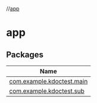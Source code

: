 //[app](index.md)



# app  


## Packages  
  
|  Name | 
|---|
| <a name="com.example.kdoctest.main////PointingToDeclaration/"></a>[com.example.kdoctest.main](app/com.example.kdoctest.main/index.md)|
| <a name="com.example.kdoctest.sub////PointingToDeclaration/"></a>[com.example.kdoctest.sub](app/com.example.kdoctest.sub/index.md)|

